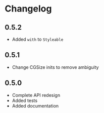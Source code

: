 # Changelog

## 0.5.2

* Added `with` to `Styleable`

## 0.5.1

* Change CGSize inits to remove ambiguity

## 0.5.0

* Complete API redesign
* Added tests
* Added documentation
